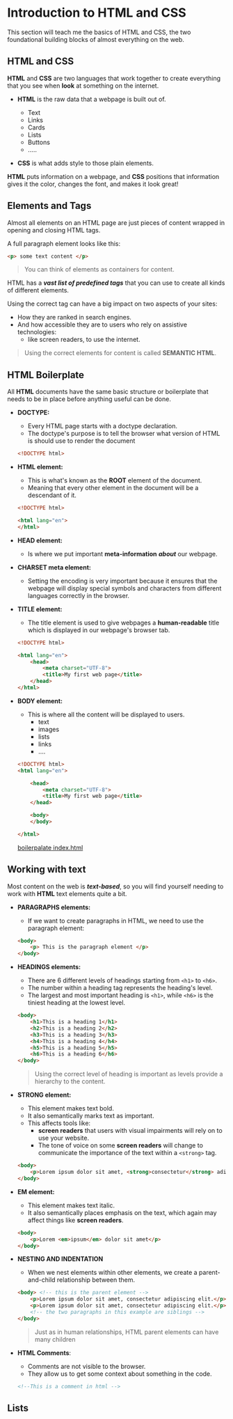 # Introduction to HTML and CSS

This section will teach me the basics of HTML and CSS, the two foundational building blocks of almost everything on the web.

## HTML and CSS

**HTML** and **CSS** are two languages that work together to create everything that you see when **look** at something on the internet.

- **HTML** is the raw data that a webpage is built out of.
    - Text
    - Links
    - Cards
    - Lists
    - Buttons
    - .....

- **CSS** is what adds style to those plain elements.

**HTML** puts information on a webpage, and **CSS** positions that information gives it the color, changes the font, and makes it look great!

## Elements and Tags

Almost all elements on an HTML page are just pieces of content wrapped in opening and closing HTML tags.

A full paragraph element looks like this:

```html
<p> some text content </p>
```

> You can think of elements as containers for content.

HTML has a ***vast list of predefined tags*** that you can use to create all kinds of different elements.

Using the correct tag can have a big impact on two aspects of your sites:
- How they are ranked in search engines.
- And how accessible they are to users who rely on assistive technologies:
    - like screen readers, to use the internet.

> Using the correct elements for content is called **SEMANTIC HTML**.

## HTML Boilerplate

All **HTML** documents have the same basic structure or boilerplate that needs to be in place before anything useful can be done. 

- **DOCTYPE:**
    - Every HTML page starts with a doctype declaration.
    - The doctype's purpose is to tell the browser what version of HTML is should use to render the document
    ```html
    <!DOCTYPE html>
    ```

- **HTML element:**
    - This is what's known as the **ROOT** element of the document.
    - Meaning that every other element in the document will be a descendant of it.
    ```html
    <!DOCTYPE html>

    <html lang="en">
    </html>
    ```

- **HEAD element:**
    - Is where we put important **meta-information** ***about*** our webpage.

- **CHARSET meta element:**
    - Setting the encoding is very important because it ensures that the webpage will display special symbols and characters from different languages correctly in the browser.

- **TITLE element:**
    - The title element is used to give webpages a **human-readable** title which is displayed in our webpage's browser tab.

    ```html
    <!DOCTYPE html>

    <html lang="en">
        <head>
            <meta charset="UTF-8">
            <title>My first web page</title>
        </head>
    </html>
    ```

- **BODY element:**
    - This is where all the content will be displayed to users.
        - text
        - images
        - lists
        - links
        - ....
    
    ```html
    <!DOCTYPE html>
    <html lang="en">

        <head>
            <meta charset="UTF-8">
            <title>My first web page</title>
        </head>

        <body>
        </body>

    </html>
    ```

    [boilerpalate index.html](/TOP-Training/foundations/HTML-foundations/html-boilerplate/index.html)

## Working with text

Most content on the web is ***text-based***, so you will find yourself needing to work with **HTML** text elements quite a bit.

- **PARAGRAPHS elements:**
    - If we want to create paragraphs in HTML, we need to use the paragraph element:
    ```html
    <body>
        <p> This is the paragraph element </p>
    </body>
    ```

- **HEADINGS elements:**
    - There are 6 different levels of headings starting from `<h1>` to `<h6>`.
    - The number within a heading tag represents the heading's level.
    - The largest and most important heading is `<h1>`, while `<h6>` is the tiniest heading at the lowest level.
    ```html
    <body>
        <h1>This is a heading 1</h1>
        <h2>This is a heading 2</h2>
        <h3>This is a heading 3</h3>
        <h4>This is a heading 4</h4>
        <h5>This is a heading 5</h5>
        <h6>This is a heading 6</h6>
    </body>
    ```
    > Using the correct level of heading is important as levels provide a hierarchy to the content.

- **STRONG element:**
    - This element makes text bold.
    - It also semantically marks text as important.
    - This affects tools like:
        - **screen readers** that users with visual impairments will rely on to use your website.
        - The tone of voice on some **screen readers** will change to communicate the importance of the text within a `<strong>` tag.
    ```html
    <body>
        <p>Lorem ipsum dolor sit amet, <strong>consectetur</strong> adipiscing elit.</p>
    </body>
    ```

- **EM element:**
    - This element makes text italic.
    - It also semantically places emphasis on the text,  which again may affect things like **screen readers**.
    ```html
    <body>
        <p>Lorem <em>ipsum</em> dolor sit amet</p>
    </body>
    ```

- **NESTING AND INDENTATION**
    - When we nest elements within other elements, we create a parent-and-child relationship between them.
    ```html
    <body> <!-- this is the parent element -->
        <p>Lorem ipsum dolor sit amet, consectetur adipiscing elit.</p> <!-- child element -->
        <p>Lorem ipsum dolor sit amet, consectetur adipiscing elit.</p> <!-- child element -->
        <!-- the two paragraphs in this example are siblings -->
    </body>
    ``` 
    > Just as in human relationships, HTML parent elements can have many children

- **HTML Comments**:
    - Comments are not visible to the browser.
    - They allow us to get some context about something in the code.
    ```html
    <!--This is a comment in html -->
    ```

## Lists
